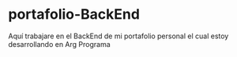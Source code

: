 # portafolio-BackEnd
Aquí trabajare en el BackEnd de mi portafolio personal el cual estoy desarrollando en Arg Programa
